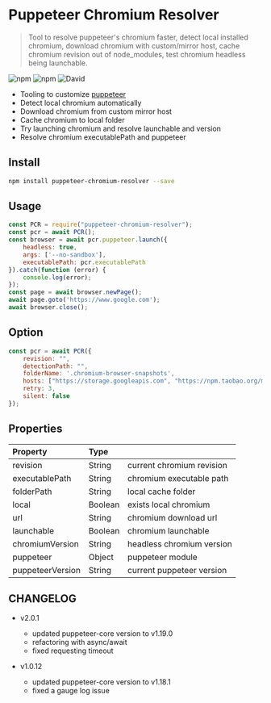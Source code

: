 
# Puppeteer Chromium Resolver
> Tool to resolve puppeteer's chromium faster, detect local installed chromium, download chromium with custom/mirror host, cache chromium revision out of node_modules, test chromium headless being launchable.

![npm](https://img.shields.io/npm/v/puppeteer-chromium-resolver.svg)
![npm](https://img.shields.io/npm/dt/puppeteer-chromium-resolver.svg)
![David](https://img.shields.io/david/cenfun/puppeteer-chromium-resolver.svg)

* Tooling to customize [puppeteer](https://github.com/GoogleChrome/puppeteer)
* Detect local chromium automatically
* Download chromium from custom mirror host
* Cache chromium to local folder
* Try launching chromium and resolve launchable and version
* Resolve chromium executablePath and puppeteer

## Install 
```sh
npm install puppeteer-chromium-resolver --save
```
## Usage
```js
const PCR = require("puppeteer-chromium-resolver");
const pcr = await PCR();
const browser = await pcr.puppeteer.launch({
    headless: true,
    args: ['--no-sandbox'],
    executablePath: pcr.executablePath
}).catch(function (error) {
    console.log(error);
});
const page = await browser.newPage();
await page.goto('https://www.google.com');
await browser.close();
```

## Option
```js
const pcr = await PCR({
    revision: "",
    detectionPath: "",
    folderName: '.chromium-browser-snapshots',
    hosts: ["https://storage.googleapis.com", "https://npm.taobao.org/mirrors"],
    retry: 3,
    silent: false
});
```

## Properties
|Property        | Type    |                          |
| :--------------| :------ | :----------------------  |
|revision        | String  |current chromium revision |
|executablePath  | String  |chromium executable path  |
|folderPath      | String  |local cache folder        |
|local           | Boolean |exists local chromium     |
|url             | String  |chromium download url     |
|launchable      | Boolean |chromium launchable       |
|chromiumVersion | String  |headless chromium version |
|puppeteer       | Object  |puppeteer module          |
|puppeteerVersion| String  |current puppeteer version |

## CHANGELOG
+ v2.0.1
  - updated puppeteer-core version to v1.19.0
  - refactoring with async/await
  - fixed requesting timeout

+ v1.0.12
  - updated puppeteer-core version to v1.18.1
  - fixed a gauge log issue